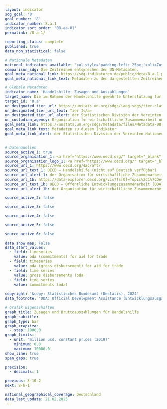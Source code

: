 ```yaml
---
layout: indicator    
sdg_goal: '8'    
goal_number: '8'    
indicator_number: 8.a.1    
indicator_sort_order: '08-aa-01'    
permalink: /8-a-1/    

reporting_status: complete    
published: true    
data_non_statistical: false    

# Nationale Metadaten    
national_indicators_available: "<ul style='padding-left: 25px;'><li>Zusagen (ODA) für Handelshilfe</li> <li> Gesamte öffentliche Bruttoausgaben (ODA) für Handelshilfe</li></ul>"    
comparison_sdg: Die Zeitreihen entsprechen den UN-Metadaten.    
goal_meta_national_link: https://sdg-indikatoren.de/public/Meta/8.a.1.pdf
goal_meta_national_link_text: Metadaten zu den dargestellten Zeitreihen    

# Globale Metadaten    
indicator_name: 'Handelshilfe: Zusagen und Auszahlungen'    
target_name: Die im Rahmen der Handelshilfe gewährte Unterstützung für die Entwicklungsländer und insbesondere die am wenigsten entwickelten Länder erhöhen, unter anderem durch den Erweiterten integrierten Rahmenplan für handelsbezogene technische Hilfe für die am wenigsten entwickelten Länder    
target_id: '8.a'    
un_designated_tier_url: https://unstats.un.org/sdgs/iaeg-sdgs/tier-classification/'    
un_designated_tier_url_text: Tier I</a>    
un_designated_tier_url_alert: der Statistischen Division der Vereinten Nationen    
un_custodian_agency: Organisation für wirtschaftliche Zusammenarbeit und Entwicklung (OECD)    
goal_meta_link: https://unstats.un.org/sdgs/metadata/files/Metadata-08-0A-01.pdf    
goal_meta_link_text: Metadaten zu diesem Indikator    
goal_meta_link_alert: der Statistischen Division der Vereinten Nationen    
    

# Datenquellen
source_active_1: true
source_organisation_1: <a href="https://www.oecd.org/" target="_blank" onclick="return confirm_alert('der Organisation für wirtschaftliche Zusammenarbeit und Entwicklung','De');" title="Klicken Sie hier um zur Website der Organisation Organisation für wirtschaftliche Zusammenarbeit und Entwicklung (OECD) zu gelangen."> Organisation für wirtschaftliche Zusammenarbeit und Entwicklung (OECD) </a>
source_organisation_logo_1: <a href="https://www.oecd.org/" target="_blank" onclick="return confirm_alert('der Organisation für wirtschaftliche Zusammenarbeit und Entwicklung','De');"><img src="https://sdg-indikatoren.de/public/OrgImgDe/oecd.png" alt="Logo oecd" style="height:60px; width:148px"/></a>
source_url_1: https://www.oecd.org/dac/aft/
source_url_text_1: OECD – Handelshilfe (nicht auf Deutsch verfügbar)
source_url_alert_1: der Organisation für wirtschaftliche Zusammenarbeit und Entwicklung
source_url_1b: https://data-explorer.oecd.org/vis?fs[0]=Topic%2C1%7CDevelopment%23DEV%23%7COfficial%20Development%20Assistance%20%28ODA%29%23DEV_ODA%23&fs[1]=Sector%2C0%7CAll%20sectors%231000%23&pg=0&fc=Sector&snb=17&df[ds]=dsDisseminateFinalDMZ&df[id]=DSD_CRS%40DF_CRS&df[ag]=OECD.DCD.FSD&df[vs]=1.3&dq=DEU.DPGC.332%2B322%2B331%2B321%2B313%2B312%2B311%2B250%2B240%2B230%2B220%2B210.100._T._T.C%2BD.Q._T..&pd=2010%2C&to[TIME_PERIOD]=false&vw=tb&ly[cl]=TIME_PERIOD&ly[rs]=FLOW_TYPE&ly[rw]=SECTOR
source_url_text_1b: OECD – Öffentliche Entwicklungszusammenarbeit (ODA) für Handelshilfe (nicht auf Deutsch verfügbar)
source_url_alert_1b: der Organisation für wirtschaftliche Zusammenarbeit und Entwicklung

source_active_2: false

source_active_3: false

source_active_4: false

source_active_5: false

source_active_6: false
    
data_show_map: False    
data_start_values: 
  - field: timeseries
    value: oda (commitments) for aid for trade
  - field: timeseries
    value: oda (gross disbursement) for aid for trade
  - field: time series
    value: gross disbursements (oda)
  - field: time series
    value: commitments (oda)    
    
copyright: '&copy; Statistisches Bundesamt (Destatis), 2024'    
data_footnote: 'ODA: Official Development Assistance (Entwicklungsausgaben).'    

# Grafik Eigenschaften    
graph_title: Zusagen und Bruttoauszahlungen für Handelshilfe
graph_subtitle:     
graph_type: bar
graph_stepsize: 
  - step: 1000.0    
graph_limits:
  - unit: "million usd, constant prices (2019)"
    minimum: 0.0
    maximum: 10000.0
show_line: true
span_gaps: true

precision:
  - decimals: 1    

previous: 8-10-2    
next: 8-b-1    

national_geographical_coverage: Deutschland    
data_last_update: 21.02.2025    
---
```


<span></span>